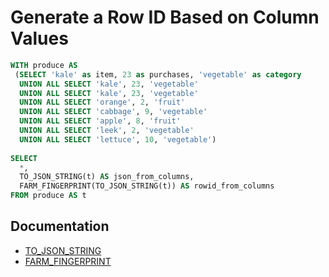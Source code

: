 # Generate a Row ID Based on Column Values 

```sql
WITH produce AS
 (SELECT 'kale' as item, 23 as purchases, 'vegetable' as category
  UNION ALL SELECT 'kale', 23, 'vegetable' 
  UNION ALL SELECT 'kale', 23, 'vegetable' 
  UNION ALL SELECT 'orange', 2, 'fruit'
  UNION ALL SELECT 'cabbage', 9, 'vegetable'
  UNION ALL SELECT 'apple', 8, 'fruit'
  UNION ALL SELECT 'leek', 2, 'vegetable'
  UNION ALL SELECT 'lettuce', 10, 'vegetable')
 
SELECT 
  *,
  TO_JSON_STRING(t) AS json_from_columns,
  FARM_FINGERPRINT(TO_JSON_STRING(t)) AS rowid_from_columns
FROM produce AS t
```

## Documentation

* [TO_JSON_STRING](https://cloud.google.com/bigquery/docs/reference/standard-sql/functions-and-operators#to_json_string)
* [FARM_FINGERPRINT](https://cloud.google.com/bigquery/docs/reference/standard-sql/functions-and-operators#farm_fingerprint)